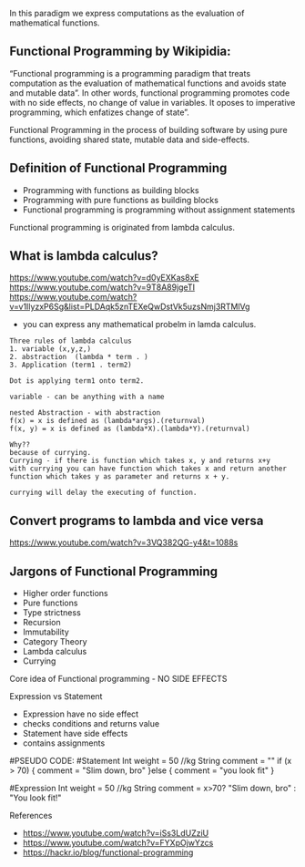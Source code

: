 In this paradigm we express computations as the evaluation of mathematical functions.


## Functional Programming by Wikipidia:
“Functional programming is a programming paradigm that treats computation as the evaluation of mathematical functions and avoids state and mutable data”. In other words, functional programming promotes code with no side effects, no change of value in variables. It oposes to imperative programming, which enfatizes change of state”.


Functional Programming in the process of building software by using pure functions, avoiding shared state, mutable data and side-effects.


## Definition of Functional Programming
- Programming with functions as building blocks
- Programming with pure functions as building blocks
- Functional programming is programming without assignment statements


Functional programming is originated from lambda calculus. 

## What is lambda calculus?
https://www.youtube.com/watch?v=d0yEXKas8xE
https://www.youtube.com/watch?v=9T8A89jgeTI
https://www.youtube.com/watch?v=v1IlyzxP6Sg&list=PLDAqk5znTEXeQwDstVk5uzsNmj3RTMlVg 

- you can express any mathematical probelm in lamda calculus. 

```
Three rules of lambda calculus
1. variable (x,y,z,)
2. abstraction  (lambda * term . )
3. Application (term1 . term2)

Dot is applying term1 onto term2. 

variable - can be anything with a name

nested Abstraction - with abstraction 
f(x) = x is defined as (lambda*args).(returnval)
f(x, y) = x is defined as (lambda*X).(lambda*Y).(returnval)

Why??
because of currying. 
Currying - if there is function which takes x, y and returns x+y
with currying you can have function which takes x and return another function which takes y as parameter and returns x + y.

currying will delay the executing of function.
```


## Convert programs to lambda and vice versa
https://www.youtube.com/watch?v=3VQ382QG-y4&t=1088s


## Jargons of Functional Programming
- Higher order functions
- Pure functions
- Type strictness
- Recursion
- Immutability
- Category Theory
- Lambda calculus
- Currying


Core idea of Functional programming  - NO SIDE EFFECTS




Expression vs Statement
- Expression have no side effect
- checks conditions and returns value
- Statement have side effects
- contains assignments


#PSEUDO CODE:
#Statement
Int weight = 50 //kg
String comment = ""
if (x > 70) {
    comment = "Slim down, bro"
}else {
    comment = "you look fit"
}

#Expression
Int weight = 50 //kg
String comment = x>70? "Slim down, bro" : "You look fit!"



References 
- https://www.youtube.com/watch?v=iSs3LdUZziU
- https://www.youtube.com/watch?v=FYXpOjwYzcs
- https://hackr.io/blog/functional-programming
